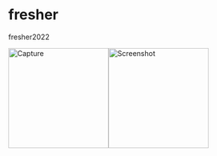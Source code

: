 # fresher
fresher2022

<img width="200" alt="Capture" src="https://user-images.githubusercontent.com/58630186/155915317-abf95d72-41b0-4464-a12f-b91c038b7243.jpg"><img width="200" alt="Screenshot" src="https://user-images.githubusercontent.com/58630186/155915326-32d22a25-e82a-4ef6-87d8-f84a882d2884.jpg">

